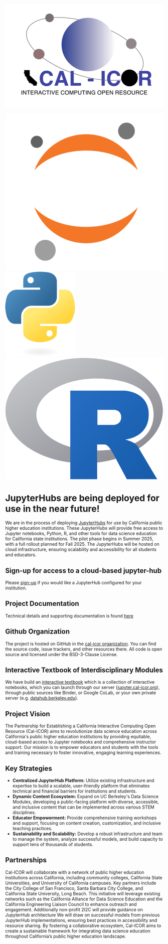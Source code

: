 <p align="center">
  <img src="assets/CalIcor-logo2.png" alt="CAL-ICOR logo" />
</p>

![JupyterHub logo](./assets/jupyter.svg#jupyter)    ![Python logo](./assets/python.svg#python)    ![R logo](./assets/r-logo.png#R)  

# JupyterHubs are being deployed for use in the near future!

We are in the process of deploying [JupyterHubs](https://jupyter.org/hub) for use by California public higher education institutions. These JupyterHubs will provide free access to Jupyter notebooks, Python, R, and other tools for data science education for California state institutions. The pilot phase begins in Summer 2025, with a full rollout planned for Fall 2025. The JupyterHubs will be hosted on cloud infrastructure, ensuring scalability and accessibility for all students and educators.

## Sign-up for access to a cloud-based jupyter-hub

Please <a target="_blank" href="https://docs.google.com/forms/d/1IN3b19WWPbTiAu8WR4tTBZwwMAY-NYS8EgH3I1eGQEI/edit?ts=66f34eb2">sign-up</a> if you would like a JupyterHub configured for your
institution.

## Project Documentation

Technical details and supporting documentation is found [here](https://docs.cal-icor.org)

## Github Organization

The project is hosted on GitHub in the [cal-icor organization](https://github.com/cal-icor). You can find the source code, issue trackers, and other resources there. All code is open source and licensed under the BSD-3-Clause License.

## Interactive Textbook of Interdisciplinary Modules

We have build an [interactive textbook](https://cal-icor.github.io/textbook) which is a collection of interactive notebooks, which you can launch through our server ([jupyter.cal-icor.org](https://jupyter.cal-icor.org)), through public sources like Binder, or Google CoLab, or your own private server (e.g. [datahub.berkeley.edu](https://datahub.berkeley.edu)). 

## Project Vision

The Partnership for Establishing a California Interactive Computing Open Resource (Cal-ICOR) aims to revolutionize data science education across California's public higher education institutions by providing equitable, cloud-based access to Jupyter notebooks and comprehensive instructor support. Our mission is to empower educators and students with the tools and training necessary to foster innovative, engaging learning experiences.

## Key Strategies

- **Centralized JupyterHub Platform:** Utilize existing infrastructure and expertise to build a scalable, user-friendly platform that eliminates technical and financial barriers for institutions and students.
- **Dynamic Content Ecosystem:** Expand on UC Berkeley's Data Science Modules, developing a public-facing platform with diverse, accessible, and inclusive content that can be implemented across various STEM disciplines.
- **Educator Empowerment:** Provide comprehensive training workshops and support, focusing on content creation, customization, and inclusive teaching practices.
- **Sustainability and Scalability:** Develop a robust infrastructure and team to manage the system, analyze successful models, and build capacity to support tens of thousands of students.

## Partnerships

Cal-ICOR will collaborate with a network of public higher education institutions across California, including community colleges, California State Universities, and University of California campuses. Key partners include the City College of San Francisco, Santa Barbara City College, and California State University, Long Beach.
This initiative will leverage existing networks such as the California Alliance for Data Science Education and the California Engineering Liaison Council to enhance outreach and engagement. Additionally non-profit 2I2C will provide guidance on JupyterHub architecture We will draw on successful models from previous JupyterHub implementations, ensuring best practices in accessibility and resource sharing. By fostering a collaborative ecosystem, Cal-ICOR aims to create a sustainable framework for integrating data science education throughout California’s public higher education landscape.







